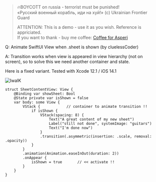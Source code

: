 >
> 🔥BOYCOTT on russia - terrorist must be punished!<br>
> «Русский военный корабль, иди на хуй!» (c) Ukrainian Frontier Guard
> 
> ATTENTION: This is a demo - use it as you wish. Reference is appriciated.<br>
> If you want to thank - buy me coffee: [Coffee for Asperi](https://secure.wayforpay.com/donate/asperi)
>

Q: Animate SwiftUI View when .sheet is shown (by cluelessCoder)

A: Transition works when view is appeared in view hierarchy (not on screen), so to solve this we need another container and state.

Here is a fixed variant. Tested with Xcode 12.1 / iOS 14.1

![IwaIK](https://user-images.githubusercontent.com/62171579/190847559-1e1e340c-61f7-40ab-b540-dc39e1b2a199.gif)

```
struct SheetContentView: View {
	@Binding var showSheet: Bool
	@State private var isShown = false
	var body: some View {
		VStack {            // container to animate transition !!
			if isShown {
				VStack(spacing: 8) {
					Text("A great content of my new sheet")
					Label("still not done", systemImage: "guitars")
					Text("I'm done now")
				}
				.transition(.asymmetric(insertion: .scale, removal: .opacity))
			}
		}
		.animation(Animation.easeInOut(duration: 2))
		.onAppear {
			isShown = true       // << activate !!
		}
	}
}
```
